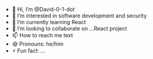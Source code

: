 - 👋 Hi, I’m @David-0-1-dot
- 👀 I’m interested in software development and security
- 🌱 I’m currently learning React
- 💞️ I’m looking to collaborate on ...React project
- 📫 How to reach me text
- 😄 Pronouns: he/him
- ⚡ Fun fact: ...

<!---
David-0-1-dot/David-0-1-dot is a ✨ special ✨ repository because its `README.md` (this file) appears on your GitHub profile.
You can click the Preview link to take a look at your changes.
--->
